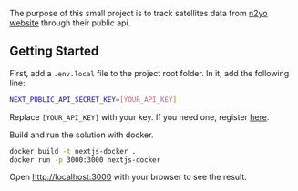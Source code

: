 The purpose of this small project is to track satellites data from [n2yo website](https://www.n2yo.com/) through their public api.

## Getting Started

First, add a `.env.local` file to the project root folder. In it, add the following line:

```bash
NEXT_PUBLIC_API_SECRET_KEY=[YOUR_API_KEY]
```

Replace `[YOUR_API_KEY]` with your key. If you need one, register [here](https://www.n2yo.com/login/register/).

Build and run the solution with docker.

```bash
docker build -t nextjs-docker .
docker run -p 3000:3000 nextjs-docker
```

Open [http://localhost:3000](http://localhost:3000) with your browser to see the result.
